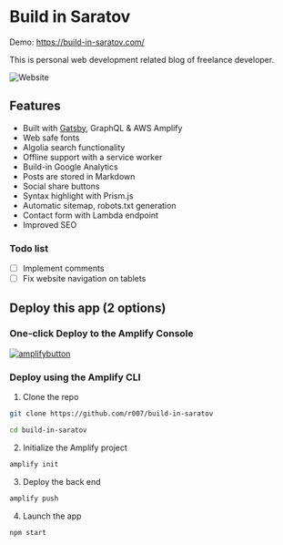 # Build in Saratov

Demo: https://build-in-saratov.com/  

This is personal web development related blog of freelance developer.

![Website](https://i.giphy.com/media/3HB4HLIicwMxUzBjzJ/giphy.webp)

## Features 

- Built with [Gatsby](http://gatsbyjs.org/), GraphQL & AWS Amplify
- Web safe fonts
- Algolia search functionality
- Offline support with a service worker
- Build-in Google Analytics
- Posts are stored in Markdown
- Social share buttons
- Syntax highlight with Prism.js
- Automatic sitemap, robots.txt generation
- Contact form with Lambda endpoint
- Improved SEO

### Todo list
- [ ] Implement comments
- [ ] Fix website navigation on tablets

## Deploy this app (2 options)

### One-click Deploy to the Amplify Console

[![amplifybutton](https://oneclick.amplifyapp.com/button.svg)](https://console.aws.amazon.com/amplify/home#/deploy?repo=https://github.com/r007/build-in-saratov)

### Deploy using the Amplify CLI

1. Clone the repo

```sh
git clone https://github.com/r007/build-in-saratov

cd build-in-saratov
```

2. Initialize the Amplify project

```sh
amplify init
```

3. Deploy the back end

```sh
amplify push
```

4. Launch the app

```sh
npm start
```
